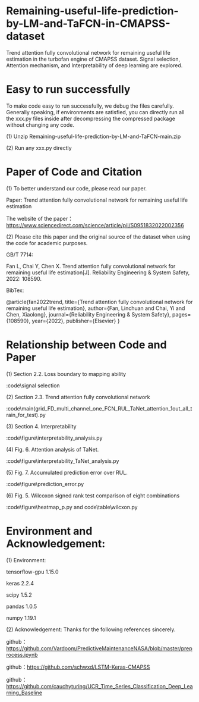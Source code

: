 # Remaining-useful-life-prediction-by-LM-and-TaFCN-in-CMAPSS-dataset
Trend attention fully convolutional network for remaining useful life estimation in the turbofan engine of CMAPSS dataset. Signal selection, Attention mechanism, and Interpretability of deep learning are explored.

# Easy to run successfully
To make code easy to run successfully, we debug the files carefully. Generally speaking, if environments are satisfied, you can directly run all the xxx.py files inside after decompressing the compressed package without changing any code.

(1) Unzip Remaining-useful-life-prediction-by-LM-and-TaFCN-main.zip

(2) Run any xxx.py directly

# Paper of Code and Citation
(1) To better understand our code, please read our paper.

Paper: Trend attention fully convolutional network for remaining useful life estimation

The website of the paper：https://www.sciencedirect.com/science/article/pii/S0951832022002356 

(2) Please cite this paper and the original source of the dataset when using the code for academic purposes.

GB/T 7714: 

Fan L, Chai Y, Chen X. Trend attention fully convolutional network for remaining useful life estimation[J]. Reliability Engineering & System Safety, 2022: 108590.

BibTex:

@article{fan2022trend,
  title={Trend attention fully convolutional network for remaining useful life estimation},
  author={Fan, Linchuan and Chai, Yi and Chen, Xiaolong},
  journal={Reliability Engineering \& System Safety},
  pages={108590},
  year={2022},
  publisher={Elsevier}
}


# Relationship between Code and Paper

 (1) Section 2.2. Loss boundary to mapping ability
 
 :code\signal selection   

 (2) Section 2.3. Trend attention fully convolutional network
 
 :code\main(grid_FD_multi_channel_one_FCN_RUL_TaNet_attention_1out_all_train_for_test).py

 (3) Section  4. Interpretability
 
 :code\figure\interpretability_analysis.py

 (4) Fig. 6. Attention analysis of TaNet.
 
 :code\figure\interpretability_TaNet_analysis.py

 (5) Fig. 7. Accumulated prediction error over RUL.
 
 :code\figure\prediction_error.py

 (6) Fig. 5. Wilcoxon signed rank test comparison of eight combinations
 
 :code\figure\heatmap_p.py   and   code\table\wilcxon.py


# Environment and Acknowledgement:

(1) Environment:

tensorflow-gpu            1.15.0
    
keras                     2.2.4
    
scipy                     1.5.2
    
pandas                    1.0.5
    
numpy                     1.19.1


(2) Acknowledgement: 
Thanks for the following references sincerely.
   
github：https://github.com/Vardoom/PredictiveMaintenanceNASA/blob/master/preprocess.ipynb
   
github：https://github.com/schwxd/LSTM-Keras-CMAPSS
   
github：https://github.com/cauchyturing/UCR_Time_Series_Classification_Deep_Learning_Baseline
